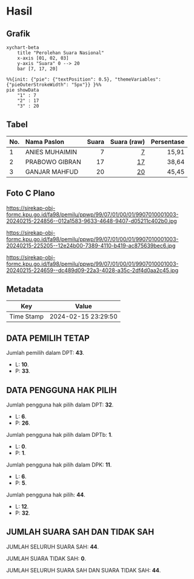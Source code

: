 # Hasil

## Grafik

```mermaid
xychart-beta
    title "Perolehan Suara Nasional"
    x-axis [01, 02, 03]
    y-axis "Suara" 0 --> 20
    bar [7, 17, 20]
```

```mermaid
%%{init: {"pie": {"textPosition": 0.5}, "themeVariables": {"pieOuterStrokeWidth": "5px"}} }%%
pie showData
    "1" : 7
    "2" : 17
    "3" : 20
```

## Tabel

| No. | Nama Paslon    | Suara | Suara (raw) | Persentase |
|:--- |:-------------- | -----:| -----------:| ----------:|
| 1   | ANIES MUHAIMIN | 7     | [7][p-1]    | 15,91      |
| 2   | PRABOWO GIBRAN | 17    | [17][p-2]   | 38,64      |
| 3   | GANJAR MAHFUD  | 20    | [20][p-3]   | 45,45      |


[p-1]: https://github.com/gigit-pemilu/pemilu-2024/blob/main/pilpres/hitung-suara/sub/99-luar-negeri/sub/07-antananarivo-madagaskar/sub/01-antananarivo-madagaskar/sub/0001-antananarivo-madagaskar/sub/003-ksk-001/sub/paslon-1.txt
[p-2]: https://github.com/gigit-pemilu/pemilu-2024/blob/main/pilpres/hitung-suara/sub/99-luar-negeri/sub/07-antananarivo-madagaskar/sub/01-antananarivo-madagaskar/sub/0001-antananarivo-madagaskar/sub/003-ksk-001/sub/paslon-2.txt
[p-3]: https://github.com/gigit-pemilu/pemilu-2024/blob/main/pilpres/hitung-suara/sub/99-luar-negeri/sub/07-antananarivo-madagaskar/sub/01-antananarivo-madagaskar/sub/0001-antananarivo-madagaskar/sub/003-ksk-001/sub/paslon-3.txt

## Foto C Plano

https://sirekap-obj-formc.kpu.go.id/fa98/pemilu/ppwp/99/07/01/00/01/9907010001003-20240215-224856--012a1583-9633-4648-9407-d05211c402b0.jpg

https://sirekap-obj-formc.kpu.go.id/fa98/pemilu/ppwp/99/07/01/00/01/9907010001003-20240215-225205--12e24b00-7389-4110-b419-ac875639bec6.jpg

https://sirekap-obj-formc.kpu.go.id/fa98/pemilu/ppwp/99/07/01/00/01/9907010001003-20240215-224659--dc489d09-22a3-4028-a35c-2df4d0aa2c45.jpg


## Metadata

| Key        | Value               |
| ---------- | ------------------- |
| Time Stamp | 2024-02-15 23:29:50 |


## DATA PEMILIH TETAP

Jumlah pemilih dalam DPT: **43**.
 * L: **10**.
 * P: **33**.

## DATA PENGGUNA HAK PILIH

Jumlah pengguna hak pilih dalam DPT: **32**.
 * L: **6**.
 * P: **26**.

Jumlah pengguna hak pilih dalam DPTb: **1**.
 * L: **0**.
 * P: **1**.

Jumlah pengguna hak pilih dalam DPK: **11**.
 * L: **6**.
 * P: **5**.

Jumlah pengguna hak pilih: **44**.
 * L: **12**.
 * P: **32**.

## JUMLAH SUARA SAH DAN TIDAK SAH

JUMLAH SELURUH SUARA SAH: **44**.

JUMLAH SUARA TIDAK SAH: **0**.

JUMLAH SELURUH SUARA SAH DAN SUARA TIDAK SAH: **44**.


